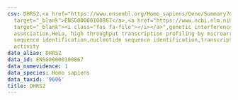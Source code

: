 ```yaml
---
csv: DHRS2,<a href="https://www.ensembl.org/Homo_sapiens/Gene/Summary?db=core;g=ENSG00000100867"
  target="_blank">ENSG00000100867</a>,<a href="https://www.ncbi.nlm.nih.gov/pubmed/17216044"
  target="_blank"><i class="fas fa-file"></i></a>",genetic interference,functional
  association,HeLa, high throughput transcription profiling by microarray,nucleotide
  sequence identification,nucleotide sequence identification,transcriptional regulation,up-regulates
  activity
data_alias: DHRS2
data_id: ENSG00000100867
data_numevidence: 1
data_species: Homo sapiens
data_taxid: '9606'
title: DHRS2
---
```

